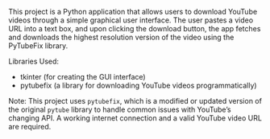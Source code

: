This project is a Python application that allows users to download YouTube videos through a simple graphical user interface. The user pastes a video URL into a text box, and upon clicking the download button, the app fetches and downloads the highest resolution version of the video using the PyTubeFix library.

Libraries Used:
- tkinter (for creating the GUI interface)
- pytubefix (a library for downloading YouTube videos programmatically)

Note:
This project uses `pytubefix`, which is a modified or updated version of the original `pytube` library to handle common issues with YouTube’s changing API. A working internet connection and a valid YouTube video URL are required.
